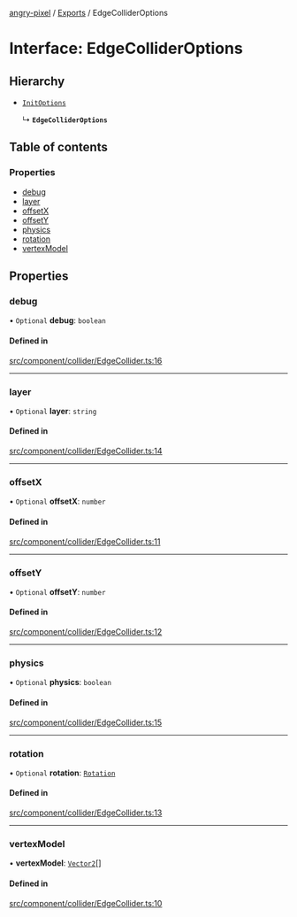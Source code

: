 [angry-pixel](../README.md) / [Exports](../modules.md) / EdgeColliderOptions

# Interface: EdgeColliderOptions

## Hierarchy

- [`InitOptions`](InitOptions.md)

  ↳ **`EdgeColliderOptions`**

## Table of contents

### Properties

- [debug](EdgeColliderOptions.md#debug)
- [layer](EdgeColliderOptions.md#layer)
- [offsetX](EdgeColliderOptions.md#offsetx)
- [offsetY](EdgeColliderOptions.md#offsety)
- [physics](EdgeColliderOptions.md#physics)
- [rotation](EdgeColliderOptions.md#rotation)
- [vertexModel](EdgeColliderOptions.md#vertexmodel)

## Properties

### debug

• `Optional` **debug**: `boolean`

#### Defined in

[src/component/collider/EdgeCollider.ts:16](https://github.com/angry-pixel-studio/angry-pixel-engine/blob/6176278/src/component/collider/EdgeCollider.ts#L16)

___

### layer

• `Optional` **layer**: `string`

#### Defined in

[src/component/collider/EdgeCollider.ts:14](https://github.com/angry-pixel-studio/angry-pixel-engine/blob/6176278/src/component/collider/EdgeCollider.ts#L14)

___

### offsetX

• `Optional` **offsetX**: `number`

#### Defined in

[src/component/collider/EdgeCollider.ts:11](https://github.com/angry-pixel-studio/angry-pixel-engine/blob/6176278/src/component/collider/EdgeCollider.ts#L11)

___

### offsetY

• `Optional` **offsetY**: `number`

#### Defined in

[src/component/collider/EdgeCollider.ts:12](https://github.com/angry-pixel-studio/angry-pixel-engine/blob/6176278/src/component/collider/EdgeCollider.ts#L12)

___

### physics

• `Optional` **physics**: `boolean`

#### Defined in

[src/component/collider/EdgeCollider.ts:15](https://github.com/angry-pixel-studio/angry-pixel-engine/blob/6176278/src/component/collider/EdgeCollider.ts#L15)

___

### rotation

• `Optional` **rotation**: [`Rotation`](../classes/Rotation.md)

#### Defined in

[src/component/collider/EdgeCollider.ts:13](https://github.com/angry-pixel-studio/angry-pixel-engine/blob/6176278/src/component/collider/EdgeCollider.ts#L13)

___

### vertexModel

• **vertexModel**: [`Vector2`](../classes/Vector2.md)[]

#### Defined in

[src/component/collider/EdgeCollider.ts:10](https://github.com/angry-pixel-studio/angry-pixel-engine/blob/6176278/src/component/collider/EdgeCollider.ts#L10)
